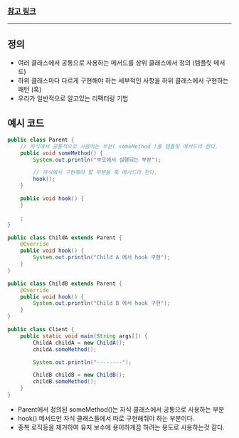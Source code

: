 ### [참고 링크](https://lee1535.tistory.com/106)

---

## 정의

- 여러 클래스에서 공통으로 사용하는 메서드를 상위 클래스에서 정의 (템플릿 메서드)
- 하위 클래스마다 다르게 구현해야 하는 세부적인 사항을 하위 클래스에서 구현하는 패턴 (훅)
- 우리가 일반적으로 알고있는 리팩터링 기법

## 예시 코드

```java
public class Parent {
	// 자식에서 공통적으로 사용하는 부분( someMethod )를 템플릿 메서드라 한다.
	public void someMethod() {
		System.out.println("부모에서 실행되는 부분");

		// 자식에서 구현해야 할 부분을 훅 메서드라 한다.
		hook();
	}

	public void hook() {
	}

	;
}
```

```java
public class ChildA extends Parent {
	@Override
	public void hook() {
		System.out.println("Child A 에서 hook 구현");
	}
}
```

```java
public class ChildB extends Parent {
	@Override
	public void hook() {
		System.out.println("Child B 에서 hook 구현");
	}
}
```

```java
public class Client {
	public static void main(String args[]) {
		ChildA childA = new ChildA();
		childA.someMethod();

		System.out.println("--------");

		ChildB childB = new ChildB();
		childB.someMethod();
	}
}
```

- Parent에서 정의된 someMethod()는 자식 클래스에서 공통으로 사용하는 부분
- hook() 메서드만 자식 클래스들에서 따로 구현해줘야 하는 부분이다.
- 중복 로직등을 제거하여 유지 보수에 용이하게끔 하려는 용도로 사용하는것 같다.
